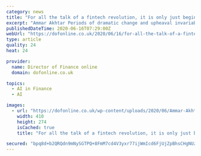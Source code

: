 ```yaml
---
category: news
title: "For all the talk of a fintech revolution, it is only just beginning"
excerpt: "Ammar Akhtar Periods of dramatic change and upheaval invariably deepen divisions between strong and weak businesses. The pandemic is already"
publishedDateTime: 2020-06-16T07:29:00Z
webUrl: "https://dofonline.co.uk/2020/06/16/for-all-the-talk-of-a-fintech-revolution-it-is-only-just-beginning/"
type: article
quality: 24
heat: 24

provider:
  name: Director of Finance online
  domain: dofonline.co.uk

topics:
  - AI in Finance
  - AI

images:
  - url: "https://dofonline.co.uk/wp-content/uploads/2020/06/Ammar-Akhtar-Yobota.jpg"
    width: 410
    height: 274
    isCached: true
    title: "For all the talk of a fintech revolution, it is only just beginning"

secured: "bpq8d+b2QRQdn9mNySGTPQ+8FmM7cd4V3yxr77ijWmIcd6FjUjZpBhsCHgNUz9O31YFKRgPjP1Z/WEuHyvOssHsRVzkKtlKUeY2J94syDXxz/T+G8JN2Ya1voEfO7Q6TRLhBgrWXV6aNDJbzlPGxu8L8hue9ufw/tmSm7cZowxC0jlvJcgmOxg3rd/Vb1EuooYfzx2YO2WSyMcO30vc7XN5HJ4eliNyiMSm/9oaFfdNw1aiPc+WiEZ3RYvE1v/EWizKOor7+Mo1v8TRCsDqmXOvY51/eVXjwK/0fwL5ojxwKvCTLezzTd8hhr21qT/gyEF8re1ztpqhUu+dUS1CjOQ==;UNydTVbYR3ScpD5wVqNekQ=="
---
```


